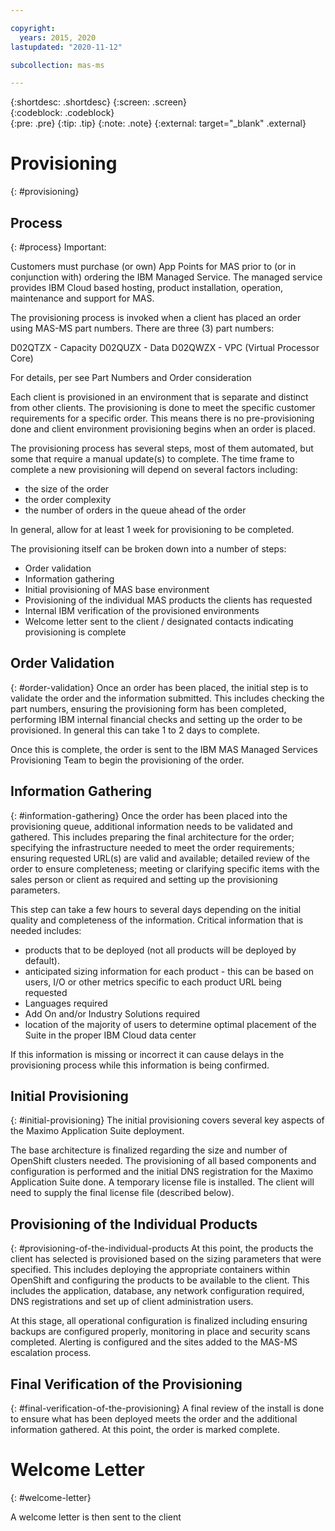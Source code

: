 ```yaml
---

copyright:
  years: 2015, 2020
lastupdated: "2020-11-12"

subcollection: mas-ms

---
```


{:shortdesc: .shortdesc}
{:screen: .screen}  
{:codeblock: .codeblock}  
{:pre: .pre}
{:tip: .tip}
{:note: .note}
{:external: target="_blank" .external}

# Provisioning
{: #provisioning}

## Process
{: #process}
Important:

Customers must purchase (or own) App Points for MAS prior to (or in conjunction with) ordering the IBM Managed Service. The managed service provides IBM Cloud based hosting, product installation, operation, maintenance and support for MAS.

The provisioning process is invoked when a client has placed an order using MAS-MS part numbers. There are three (3) part numbers:

D02QTZX - Capacity
D02QUZX - Data
D02QWZX - VPC (Virtual Processor Core)

For details, per see Part Numbers and Order consideration

Each client is provisioned in an environment that is separate and distinct from other clients.  The provisioning is done to meet the specific customer requirements for a specific order.  This means there is no pre-provisioning done and client environment provisioning begins when an order is placed. 

The provisioning process has several steps, most of them automated, but some that require a manual update(s) to complete.  The time frame to complete a new provisioning will depend on several factors including:
 
* the size of the order
* the order complexity
* the number of orders in the queue ahead of the order

In general, allow for at least 1 week for provisioning to be completed.

The provisioning itself can be broken down into a number of steps:
 
* Order validation
* Information gathering
* Initial provisioning of MAS base environment
* Provisioning of the individual MAS products the clients has requested
* Internal IBM verification of the provisioned environments
* Welcome letter sent to the client / designated contacts indicating provisioning is complete

## Order Validation
{: #order-validation}
Once an order has been placed, the initial step is to validate the order and the information submitted.  This includes checking the part numbers, ensuring the provisioning form has been completed, performing IBM internal financial checks and setting up the order to be provisioned.  In general this can take 1 to 2 days to complete.

Once this is complete, the order is sent to the IBM MAS Managed Services Provisioning Team to begin the provisioning of the order.

## Information Gathering
{: #information-gathering}
Once the order has been placed into the provisioning queue, additional information needs to be validated and gathered.  This includes preparing the final architecture for the order; specifying the infrastructure needed to meet the order requirements; ensuring requested URL(s) are valid and available; detailed review of the order to ensure completeness; meeting or clarifying specific items with the sales person or client as required and setting up the provisioning parameters.

This step can take a few hours to several days depending on the initial quality and completeness of the information.  Critical information that is needed includes:
 
* products that to be deployed (not all products will be deployed by default).
* anticipated sizing information for each product - this can be based on users, I/O or other metrics specific to each product URL being requested
* Languages required
* Add On and/or Industry Solutions required
* location of the majority of users to determine optimal placement of the Suite in the proper IBM Cloud data center

If this information is missing or incorrect it can cause delays in the provisioning process while this information is being confirmed.

## Initial Provisioning
{: #initial-provisioning}
The initial provisioning covers several key aspects of the Maximo Application Suite deployment.

The base architecture is finalized regarding the size and number of OpenShift clusters needed.  The provisioning of all based components and configuration is performed and the initial DNS registration for the Maximo Application Suite done.  A temporary license file is installed.  The client will need to supply the final license file (described below).

## Provisioning of the Individual Products
{: #provisioning-of-the-individual-products
At this point, the products the client has selected is provisioned based on the sizing parameters that were specified.  This includes deploying the appropriate containers within OpenShift and configuring the products to be available to the client.  This includes the application, database, any network configuration required, DNS registrations and set up of client administration users. 

At this stage, all operational configuration is finalized including ensuring backups are configured properly, monitoring in place and security scans completed.  Alerting is configured and the sites added to the MAS-MS escalation process.

## Final Verification of the Provisioning
{: #final-verification-of-the-provisioning}
A final review of the install is done to ensure what has been deployed meets the order and the additional information gathered.  At this point, the order is marked complete.

# Welcome Letter
{: #welcome-letter}

A welcome letter is then sent to the client